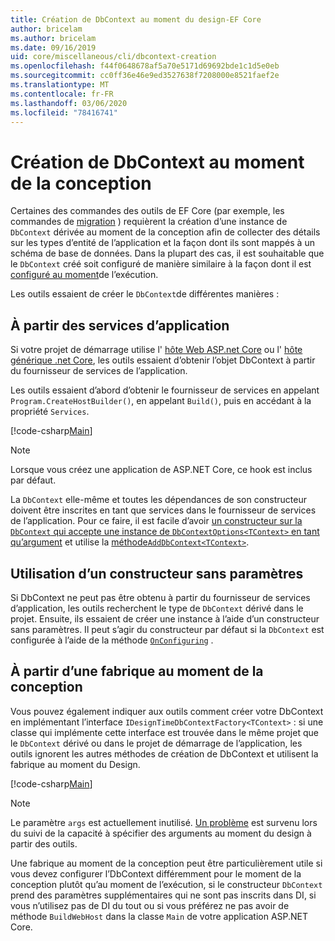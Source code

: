 ```yaml
---
title: Création de DbContext au moment du design-EF Core
author: bricelam
ms.author: bricelam
ms.date: 09/16/2019
uid: core/miscellaneous/cli/dbcontext-creation
ms.openlocfilehash: f44f0648678af5a70e5171d69692bde1c1d5e0eb
ms.sourcegitcommit: cc0ff36e46e9ed3527638f7208000e8521faef2e
ms.translationtype: MT
ms.contentlocale: fr-FR
ms.lasthandoff: 03/06/2020
ms.locfileid: "78416741"
---
```

# <a name="design-time-dbcontext-creation"></a>Création de DbContext au moment de la conception

Certaines des commandes des outils de EF Core (par exemple, les commandes de [migration][1] ) requièrent la création d’une instance de `DbContext` dérivée au moment de la conception afin de collecter des détails sur les types d’entité de l’application et la façon dont ils sont mappés à un schéma de base de données. Dans la plupart des cas, il est souhaitable que le `DbContext` créé soit configuré de manière similaire à la façon dont il est [configuré au moment][2]de l’exécution.

Les outils essaient de créer le `DbContext`de différentes manières :

## <a name="from-application-services"></a>À partir des services d’application

Si votre projet de démarrage utilise l' [hôte Web ASP.net Core][3] ou l' [hôte générique .net Core][4], les outils essaient d’obtenir l’objet DbContext à partir du fournisseur de services de l’application.

Les outils essaient d’abord d’obtenir le fournisseur de services en appelant `Program.CreateHostBuilder()`, en appelant `Build()`, puis en accédant à la propriété `Services`.

[!code-csharp[Main](../../../../samples/core/Miscellaneous/CommandLine/ApplicationService.cs)]

> [!NOTE]
> Lorsque vous créez une application de ASP.NET Core, ce hook est inclus par défaut.

La `DbContext` elle-même et toutes les dépendances de son constructeur doivent être inscrites en tant que services dans le fournisseur de services de l’application. Pour ce faire, il est facile d’avoir [un constructeur sur la `DbContext` qui accepte une instance de `DbContextOptions<TContext>` en tant qu’argument][5] et utilise la [méthode`AddDbContext<TContext>`][6].

## <a name="using-a-constructor-with-no-parameters"></a>Utilisation d’un constructeur sans paramètres

Si DbContext ne peut pas être obtenu à partir du fournisseur de services d’application, les outils recherchent le type de `DbContext` dérivé dans le projet. Ensuite, ils essaient de créer une instance à l’aide d’un constructeur sans paramètres. Il peut s’agir du constructeur par défaut si la `DbContext` est configurée à l’aide de la méthode [`OnConfiguring`][7] .

## <a name="from-a-design-time-factory"></a>À partir d’une fabrique au moment de la conception

Vous pouvez également indiquer aux outils comment créer votre DbContext en implémentant l’interface `IDesignTimeDbContextFactory<TContext>` : si une classe qui implémente cette interface est trouvée dans le même projet que le `DbContext` dérivé ou dans le projet de démarrage de l’application, les outils ignorent les autres méthodes de création de DbContext et utilisent la fabrique au moment du Design.

[!code-csharp[Main](../../../../samples/core/Miscellaneous/CommandLine/BloggingContextFactory.cs)]

> [!NOTE]
> Le paramètre `args` est actuellement inutilisé. [Un problème][8] est survenu lors du suivi de la capacité à spécifier des arguments au moment du design à partir des outils.

Une fabrique au moment de la conception peut être particulièrement utile si vous devez configurer l’DbContext différemment pour le moment de la conception plutôt qu’au moment de l’exécution, si le constructeur `DbContext` prend des paramètres supplémentaires qui ne sont pas inscrits dans DI, si vous n’utilisez pas de DI du tout ou si vous préférez ne pas avoir de méthode `BuildWebHost` dans la classe `Main` de votre application ASP.NET Core.

  [1]: xref:core/managing-schemas/migrations/index
  [2]: xref:core/miscellaneous/configuring-dbcontext
  [3]: /aspnet/core/fundamentals/host/web-host
  [4]: /aspnet/core/fundamentals/host/generic-host
  [5]: xref:core/miscellaneous/configuring-dbcontext#constructor-argument
  [6]: xref:core/miscellaneous/configuring-dbcontext#using-dbcontext-with-dependency-injection
  [7]: xref:core/miscellaneous/configuring-dbcontext#onconfiguring
  [8]: https://github.com/aspnet/EntityFrameworkCore/issues/8332
